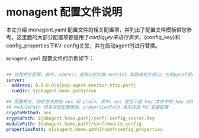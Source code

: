 # monagent 配置文件说明

本文介绍 monagent.yaml 配置文件的相关配置项，并列出了配置文件模板供您参考。这里面的大部分配置项都是用了${config_key}来进行表示，${config_key}和config_properties下KV-config关联，并在启动agent时进行替换。

`monagent.yaml` 配置文件的示例如下：

```yaml

## 进程相关配置。其中，address 是默认的拉取 metrics 和管理相关接口，也是pprof调试端口。
server:
  address: 0.0.0.0:${ocp.agent.monitor.http.port}
  runDir: ${obagent.home.path}/run

## 配置相关，加密方法支持 aes 和 plain。其中，aes 使用下面 key 文件中的 key 对需要加密的配置项进行加密。
## modulePath 用来存放配置模版，propertiesPath 用来存放 KV 变量配置
cryptoMethod: aes
cryptoPath: ${obagent.home.path}/conf/.config_secret.key
modulePath: ${obagent.home.path}/conf/module_config
propertiesPath: ${obagent.home.path}/conf/config_properties
```

